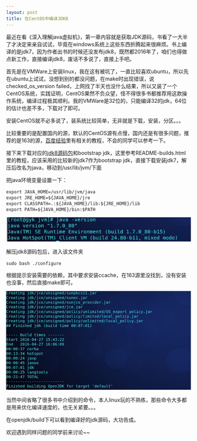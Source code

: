 ```yaml
---
layout: post
title: 在CentOS中编译JDK8
---
```


最近在看《深入理解java虚拟机》，第一章内容就是获取JDK源码，书看了一大半了才决定来亲自试试，毕竟在windows系统上这些东西折腾起来很麻烦。书上编译的是jdk7，因为作者出书的时候还没发布jdk8，既然都2016年了，咱们也得做点新工作，直接编译jdk8，废话不多说了，直接上手吧。
<!--more-->
首先是在VMWare上安装linux，我在这有被坑了，一直比较喜欢ubuntu，所以先在ubuntu上试试，没想到别的都没问题，在make时出现错误，说checked_os_version failed，上网找了半天也没什么结果，所以又装了一个CentOS系统，实践证明，CentOS果然不负众望，怪不得很多书都推荐用这款操作系统，编译过程极其顺利。我的VMWare是32位的，只能编译32的jdk，64位的估计也差不多，下载对了即可。

安装CentOS就不必多说了，装系统比较简单，无非就是下载，安装，分区。。。

比较重要的是配置国内的源，默认的CentOS源有点慢，国内还是有很多问题，推荐的是163的源，[百度经验](http://jingyan.baidu.com/article/d2b1d1027b76c75c7e37d4d0.html)里有相关的教程，不会的同学可以参考一下。

接下来下载对应的[jdk8源码包](http://download.java.net/openjdk/jdk8/)和bootstrap jdk，这里参考README-builds.html里的教程，应该采用的比较新的jdk7作为bootstrap jdk，直接下载安装jdk7，解压后改名为java，移动到/usr/lib/jvm/下面

把java环境变量设置一下：

```
export JAVA_HOME=/usr/lib/jvm/java
export JRE_HOME=${JAVA_HOME}/jre
export CLASSPATH=.:${JAVA_HOME}/lib:${JRE_HOME}/lib
export PATH=${JAVA_HOME}/bin:$PATH
```

![Alt text](/images/javaversion.JPG)

解压jdk8源码包后，进入该文件夹

```
sudo bash ./configure
```

根据提示安装需要的依赖，其中要求安装ccache，在163源里没找到，没有安装也没事，然后直接make即可。

![Alt text](/images/finishJDK.JPG)

当然中间省略了很多书中介绍到的命令，本人linux玩的不熟练，那些命令大多都是用来优化编译速度的，也无关紧要。。。

在openjdk/build下可以看到编译好的jdk源码，大功告成。

欢迎遇到同样问题的同学前来讨论~~
